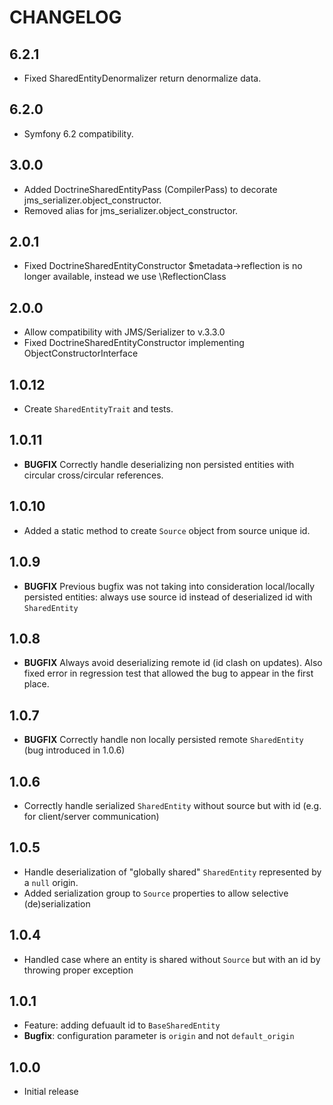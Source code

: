 # CHANGELOG

6.2.1
-----
* Fixed SharedEntityDenormalizer return denormalize data.

6.2.0
-----
* Symfony 6.2 compatibility.

3.0.0
-----
* Added DoctrineSharedEntityPass (CompilerPass) to decorate jms_serializer.object_constructor.
* Removed alias for jms_serializer.object_constructor.

2.0.1
------
* Fixed DoctrineSharedEntityConstructor $metadata->reflection is no longer available, instead we use \ReflectionClass

2.0.0
------
* Allow compatibility with JMS/Serializer to v.3.3.0
* Fixed DoctrineSharedEntityConstructor implementing ObjectConstructorInterface

1.0.12
------

 * Create ```SharedEntityTrait``` and tests.


1.0.11
------

 * **BUGFIX** Correctly handle deserializing non persisted entities with circular cross/circular references.


1.0.10
------

 * Added a static method to create ```Source``` object from source unique id.

1.0.9
------

 * **BUGFIX** Previous bugfix was not taking into consideration local/locally persisted entities: always use source id instead of deserialized id with ```SharedEntity```

1.0.8
-----

 * **BUGFIX** Always avoid deserializing remote id (id clash on updates). Also fixed error in regression test that allowed the bug to appear in the first place.

1.0.7
-----

 * **BUGFIX** Correctly handle non locally persisted remote ```SharedEntity``` (bug introduced in 1.0.6)
  

1.0.6
-----

 * Correctly handle serialized ```SharedEntity``` without source but with id (e.g. for client/server communication)
  

1.0.5
-----
 
 * Handle deserialization of "globally shared" ```SharedEntity``` represented by a ```null``` origin.
 * Added serialization group to ```Source``` properties to allow selective (de)serialization

1.0.4
-----

 * Handled case where an entity is shared without ```Source``` but with an id by throwing proper exception


1.0.1
-----

 * Feature: adding defuault id to ```BaseSharedEntity``` 
 * **Bugfix**: configuration parameter is ```origin``` and not ```default_origin```

1.0.0
-----

 * Initial release
